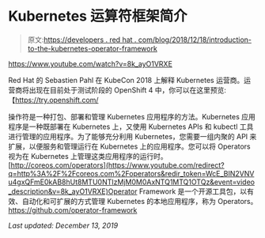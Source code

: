 # Kubernetes 运算符框架简介

> 原文:[https://developers . red hat . com/blog/2018/12/18/introduction-to-the-kubernetes-operator-framework](https://developers.redhat.com/blog/2018/12/18/introduction-to-the-kubernetes-operator-framework)

https://www.youtube.com/watch?v=8k_ayO1VRXE

Red Hat 的 Sebastien Pahl 在 KubeCon 2018 上解释 Kubernetes 运营商。运营商将出现在目前处于测试阶段的 OpenShift 4 中，你可以在这里预览:【https://try.openshift.com/

操作符是一种打包、部署和管理 Kubernetes 应用程序的方法。Kubernetes 应用程序是一种既部署在 Kubernetes 上，又使用 Kubernetes APIs 和 kubectl 工具进行管理的应用程序。为了能够充分利用 Kubernetes，您需要一组内聚的 API 来扩展，以便服务和管理运行在 Kubernetes 上的应用程序。您可以将 Operators 视为在 Kubernetes 上管理这类应用程序的运行时。[http://coreos.com/operators](https://www.youtube.com/redirect?q=http%3A%2F%2Fcoreos.com%2Foperators&redir_token=WcE_BIN2VNVu4gxQFmE0kAB8hUt8MTU0NTIzMjM0M0AxNTQ1MTQ1OTQz&event=video_description&v=8k_ayO1VRXE)Operator Framework 是一个开源工具包，以有效、自动化和可扩展的方式管理 Kubernetes 的本地应用程序，称为 Operators。https://github.com/operator-framework

*Last updated: December 13, 2019*